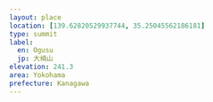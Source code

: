 ```yaml
---
layout: place
location: [139.62820529937744, 35.25045562186181]
type: summit
label:
  en: Ogusu
  jp: 大楠山
elevation: 241.3
area: Yokohama
prefecture: Kanagawa
---
```

